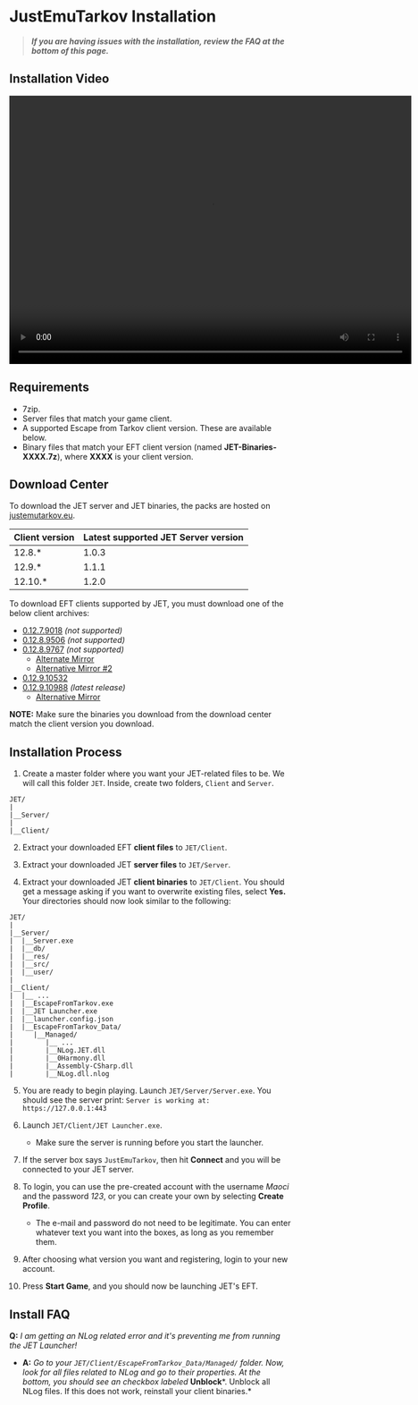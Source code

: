 # JustEmuTarkov Installation

> ***If you are having issues with the installation, review the FAQ at the bottom of this page.***

## Installation Video

<video width="720" height="480" controls>
  <source src="install.mp4">
</video>

## Requirements

- 7zip.
- Server files that match your game client.
- A supported Escape from Tarkov client version. These are available below.
- Binary files that match your EFT client version (named **JET-Binaries-XXXX.7z**), where **XXXX** is your client version.

## Download Center

To download the JET server and JET binaries, the packs are hosted on [justemutarkov.eu](https://justemutarkov.eu/download).

| Client version | Latest supported JET Server version |
|----------------|-------------------------------------|
| 12.8.*         | 1.0.3                               |
| 12.9.*         | 1.1.1                               |
| 12.10.*        | 1.2.0                               |

To download EFT clients supported by JET, you must download one of the below client archives:

- [0.12.7.9018](https://maoci.eu/download?file=EFT0.12.7.9018) *(not supported)*
- [0.12.8.9506](https://maoci.eu/download?file=EFT0.12.8.9506) *(not supported)*
- [0.12.8.9767](https://maoci.eu/download?file=EFT0.12.8.9767) *(not supported)*
    - [Alternate Mirror](https://drive.google.com/file/d/1sTOZ2AcO68pqbc9UjsZ94588ihCnB9Jp/view)
    - [Alternative Mirror #2](https://cdn.storeit.digital/file/JustEmuTarkov/Client.0.12.8.9767.zip)
- [0.12.9.10532](https://cdn.storeit.digital/file/JustEmuTarkov/Client.0.12.9.10532.zip)
- [0.12.9.10988](http://cdn-11.eft-store.com/client/live/distribs/0.12.9.2.10988_11c0b785-b414-46da-90e3-95e2f824cf49/Client.0.12.9.2.10988.zip) *(latest release)*
    - [Alternative Mirror](https://cdn.storeit.digital/file/JustEmuTarkov/EFT.0.12.9.2.10988.zip)

**NOTE:** Make sure the binaries you download from the download center match the client version you download.

## Installation Process

1. Create a master folder where you want your JET-related files to be. We will call this folder `JET`. Inside, create two folders, `Client` and `Server`.

```
JET/
|
|__Server/
|
|__Client/
```

2. Extract your downloaded EFT **client files** to `JET/Client`.

3. Extract your downloaded JET **server files** to `JET/Server`.

4. Extract your downloaded JET **client binaries** to `JET/Client`. You should get a message asking if you want to overwrite existing files, select **Yes.** Your directories should now look similar to the following:

```
JET/
|
|__Server/
|  |__Server.exe
|  |__db/
|  |__res/
|  |__src/
|  |__user/
|
|__Client/
|  |__ ...
|  |__EscapeFromTarkov.exe
|  |__JET Launcher.exe
|  |__launcher.config.json
|  |__EscapeFromTarkov_Data/
|     |__Managed/
|        |__ ...
|        |__NLog.JET.dll
|        |__0Harmony.dll
|        |__Assembly-CSharp.dll
|        |__NLog.dll.nlog
```

5. You are ready to begin playing. Launch `JET/Server/Server.exe`. You should see the server print: `Server is working at: https://127.0.0.1:443`

6. Launch `JET/Client/JET Launcher.exe`. 
    - Make sure the server is running before you start the launcher.

7. If the server box says `JustEmuTarkov`, then hit **Connect** and you will be connected to your JET server.

8. To login, you can use the pre-created account with the username *Maoci* and the password *123*, or you can create your own by selecting **Create Profile**.
    - The e-mail and password do not need to be legitimate. You can enter whatever text you want into the boxes, as long as you remember them.

9. After choosing what version you want and registering, login to your new account. 

10. Press **Start Game**, and you should now be launching JET's EFT.

## Install FAQ

**Q:** *I am getting an NLog related error and it's preventing me from running the JET Launcher!*

- **A:** *Go to your `JET/Client/EscapeFromTarkov_Data/Managed/` folder. Now, look for all files related to NLog and go to their properties. At the bottom, you should see an checkbox labeled* **Unblock***. Unblock all NLog files. If this does not work, reinstall your client binaries.*

